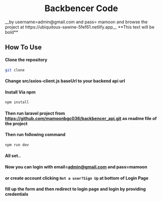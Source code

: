 <h1 align="center">Backbencer Code</h1>
__by username=admin@gmail.com and pass= mamoon and browse the project at https://ubiquitous-sawine-5fef61.netlify.app__
**This text will be bold**

## How To Use

#### Clone the repository

```bash
git clone
```

#### Change src/axios-client.js baseUrl to your backend api url

#### Install Via npm

```bash
npm install
```

#### Then run laravel project from https://github.com/mamoonbgc036/backbencer_api.git as readme file of the project 

#### Then run following command

```bash
npm run dev
```

#### All set.. 
#### Now you can login with email=admin@gmail.com and pass=mamoon
#### or create account clicking `Not a user?Sign Up` at bottom of Login Page
#### fill up the form and then redirect to login page and login by providing credentials

